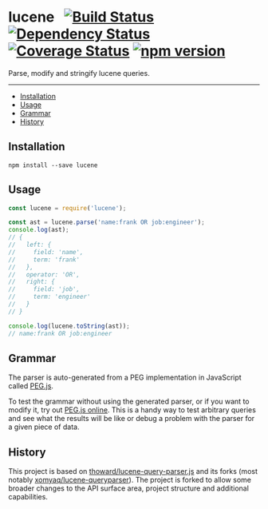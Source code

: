 # lucene &nbsp; [![Build Status](https://travis-ci.org/bripkens/lucene.svg?branch=master)](https://travis-ci.org/bripkens/lucene) [![Dependency Status](https://david-dm.org/bripkens/lucene/master.svg)](https://david-dm.org/bripkens/lucene/master) [![Coverage Status](https://img.shields.io/coveralls/bripkens/lucene.svg)](https://coveralls.io/r/bripkens/lucene?branch=master) [![npm version](https://badge.fury.io/js/lucene.svg)](https://badge.fury.io/js/lucene)

Parse, modify and stringify lucene queries.

---

<!-- TOC depthFrom:2 depthTo:6 withLinks:1 updateOnSave:1 orderedList:0 -->

- [Installation](#installation)
- [Usage](#usage)
- [Grammar](#grammar)
- [History](#history)

<!-- /TOC -->

## Installation

```
npm install --save lucene
```

## Usage

```javascript
const lucene = require('lucene');

const ast = lucene.parse('name:frank OR job:engineer');
console.log(ast);
// {
//   left: {
//     field: 'name',
//     term: 'frank'
//   },
//   operator: 'OR',
//   right: {
//     field: 'job',
//     term: 'engineer'
//   }
// }

console.log(lucene.toString(ast));
// name:frank OR job:engineer
```


## Grammar
The parser is auto-generated from a PEG implementation in JavaScript called [PEG.js](http://pegjs.majda.cz/).

To test the grammar without using the generated parser, or if you want to modify it, try out [PEG.js online](http://pegjs.majda.cz/online). This is a handy way to test arbitrary queries and see what the results will be like or debug a problem with the parser for a given piece of data.


## History
This project is based on [thoward/lucene-query-parser.js](https://github.com/thoward/lucene-query-parser.js) and its forks (most notably [xomyaq/lucene-queryparser](https://github.com/xomyaq/lucene-queryparser)). The project is forked to allow some broader changes to the API surface area, project structure and additional capabilities.
